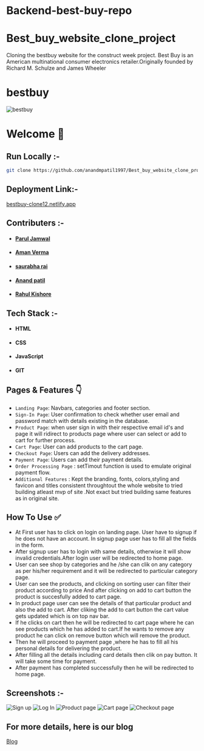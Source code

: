 # Backend-best-buy-repo
# Best_buy_website_clone_project
Cloning the bestbuy website for the construct week project. Best Buy is an American multinational consumer electronics retailer.Originally founded by Richard M. Schulze and James Wheeler
# bestbuy


![bestbuy](https://miro.medium.com/max/700/1*4El8UMAl0ISfIgCbNU3OSw.png)


# Welcome :wave:


## Run Locally :-
```bash
git clone https://github.com/anandmpatil1997/Best_buy_website_clone_project
```



## Deployment Link:-
[bestbuy-clone12.netlify.app](https://merry-kitten-8e2680.netlify.app)

## Contributers :- 
- #### [Parul Jamwal](https://www.linkedin.com/in/parul-jamwal)
- #### [Aman Verma ](https://www.linkedin.com/in/aman-verma-)
- #### [saurabha rai](https://www.linkedin.com/in/saurabha-rai-b83376233)
- #### [Anand patil](https://www.linkedin.com/in/anand-patil-17166b204)
- #### [Rahul Kishore](https://www.linkedin.com/in/rahul-kishore-48835b223/)



## Tech Stack :- 

- #### HTML
- #### CSS 
- #### JavaScript
- #### GIT


## Pages & Features :point_down:


- `Landing Page`: Navbars, categories and footer section.
- `Sign-In Page`: User confirmation to check whether user email and password match with details existing in the database.
- `Product Page`: when user sign in with their respective email id's and  page it will ridirect to products page where user can select or add to cart for further process.
- `Cart Page`: User can add products to the cart page.
- `Checkout Page`: Users can add the delivery addresses.
- `Payment Page`: Users can add their payment details.
- `Order Processing Page` : setTimout function is used to emulate original payment flow.
- `Additional Features` : Kept the branding, fonts, colors,styling and favicon and titles consistent throughtout the whole website to tried building atleast mvp of site .Not exact but tried  building same features as in original site.
 
## How To Use ✅

- At First user has to click on login on landing page. User have to signup if he does not have an account. In signup page user has to  fill  all the fields in the form.
- After signup user has to login with same details, otherwise it will show invalid credentials.After login user will be redirected to home page.
- User can see shop by categories and he /she can clik on any category as per his/her requirement and it will be redirected to particular category page.
- User can see the products, and clicking on sorting user can filter their product according to price And after clicking on add to cart button the product is succesfully added to cart page.
- In product page user can see the details of that particular product and also the add to cart. After cliking the add to cart button the cart value gets updated which is on top nav bar.
- If he clicks on cart then he will be redirected to cart page where he can see products which he has added to cart.If he wants to remove any product he can click on remove button which will remove the product. 
- Then he will proceed to payment page ,where he has to fill all his personal details for delivering the product.
- After filling all the details including card details then clik on pay button. It will take some time for payment.
- After payment has completed successfully then he will be redirected to home page.



## Screenshots :- 
![Sign up](https://miro.medium.com/max/700/1*Z02vNuWkHd1DPgjGTQyE5A.png)
![Log In](https://miro.medium.com/max/700/1*q6Wec-o6Exs0fsRLbMQKdw.png)
![Product page](https://miro.medium.com/max/700/1*pmPCVsAbnQ18YBR9rLu3rQ.png)
![Cart page](https://miro.medium.com/max/700/1*KA5w7TMMblfd3Q81DDY0nQ.png)
![Checkout page](https://miro.medium.com/max/700/1*3439-U_oBkE-hNnRVsRafw.png)

## For more details, here is our blog
[Blog](https://medium.com/@paruljamwal2000/cloning-best-buy-com-adec8886bd33)
